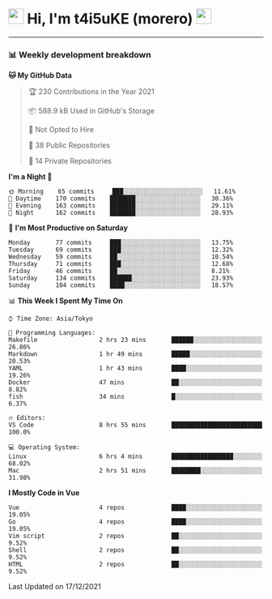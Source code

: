 <!-- Title -->
<h1>
    <img src="https://emojis.slackmojis.com/emojis/images/1600385609/10490/cactuar.gif?1600385609" width="30"/> 
    Hi, I'm t4i5uKE (morero) 
    <img src="https://emojis.slackmojis.com/emojis/images/1600385609/10490/cactuar.gif?1600385609" width="30"/>
</h1>

---

<h3> 📊 Weekly development breakdown </h3>
<!-- waka-readme-stats -->

<!--START_SECTION:waka-->
**🐱 My GitHub Data** 

> 🏆 230 Contributions in the Year 2021
 > 
> 📦 588.9 kB Used in GitHub's Storage 
 > 
> 🚫 Not Opted to Hire
 > 
> 📜 38 Public Repositories 
 > 
> 🔑 14 Private Repositories  
 > 
**I'm a Night 🦉** 

```text
🌞 Morning    65 commits     ███░░░░░░░░░░░░░░░░░░░░░░   11.61% 
🌆 Daytime    170 commits    ███████░░░░░░░░░░░░░░░░░░   30.36% 
🌃 Evening    163 commits    ███████░░░░░░░░░░░░░░░░░░   29.11% 
🌙 Night      162 commits    ███████░░░░░░░░░░░░░░░░░░   28.93%

```
📅 **I'm Most Productive on Saturday** 

```text
Monday       77 commits     ███░░░░░░░░░░░░░░░░░░░░░░   13.75% 
Tuesday      69 commits     ███░░░░░░░░░░░░░░░░░░░░░░   12.32% 
Wednesday    59 commits     ██░░░░░░░░░░░░░░░░░░░░░░░   10.54% 
Thursday     71 commits     ███░░░░░░░░░░░░░░░░░░░░░░   12.68% 
Friday       46 commits     ██░░░░░░░░░░░░░░░░░░░░░░░   8.21% 
Saturday     134 commits    ██████░░░░░░░░░░░░░░░░░░░   23.93% 
Sunday       104 commits    ████░░░░░░░░░░░░░░░░░░░░░   18.57%

```


📊 **This Week I Spent My Time On** 

```text
⌚︎ Time Zone: Asia/Tokyo

💬 Programming Languages: 
Makefile                 2 hrs 23 mins       ██████░░░░░░░░░░░░░░░░░░░   26.86% 
Markdown                 1 hr 49 mins        █████░░░░░░░░░░░░░░░░░░░░   20.53% 
YAML                     1 hr 43 mins        ████░░░░░░░░░░░░░░░░░░░░░   19.26% 
Docker                   47 mins             ██░░░░░░░░░░░░░░░░░░░░░░░   8.82% 
fish                     34 mins             █░░░░░░░░░░░░░░░░░░░░░░░░   6.37%

🔥 Editors: 
VS Code                  8 hrs 55 mins       █████████████████████████   100.0%

💻 Operating System: 
Linux                    6 hrs 4 mins        █████████████████░░░░░░░░   68.02% 
Mac                      2 hrs 51 mins       ████████░░░░░░░░░░░░░░░░░   31.98%

```

**I Mostly Code in Vue** 

```text
Vue                      4 repos             ████░░░░░░░░░░░░░░░░░░░░░   19.05% 
Go                       4 repos             ████░░░░░░░░░░░░░░░░░░░░░   19.05% 
Vim script               2 repos             ██░░░░░░░░░░░░░░░░░░░░░░░   9.52% 
Shell                    2 repos             ██░░░░░░░░░░░░░░░░░░░░░░░   9.52% 
HTML                     2 repos             ██░░░░░░░░░░░░░░░░░░░░░░░   9.52%

```



 Last Updated on 17/12/2021
<!--END_SECTION:waka-->
